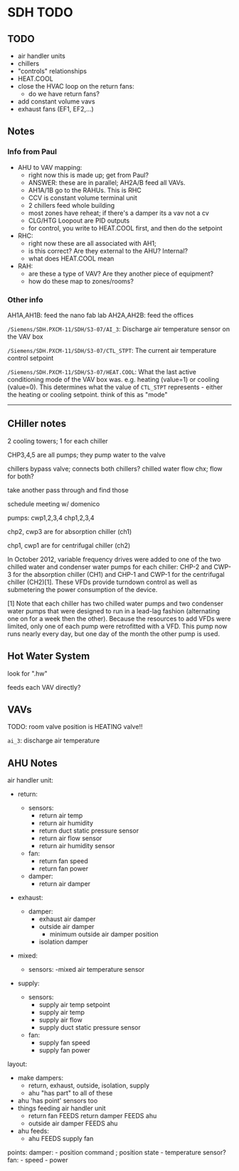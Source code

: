 # SDH TODO

## TODO

- air handler units
- chillers
- "controls" relationships
- HEAT.COOL
- close the HVAC loop on the return fans:
    - do we have return fans?
- add constant volume vavs
- exhaust fans (EF1, EF2,...)

## Notes

### Info from Paul

- AHU to VAV mapping:
    - right now this is made up; get from Paul?
    - ANSWER: these are in parallel; AH2A/B feed all VAVs.
    - AH1A/1B go to the RAHUs. This is RHC
    - CCV is constant volume terminal unit
    - 2 chillers feed whole building
    - most zones have reheat; if there's a damper its a vav not a cv
    - CLG/HTG Loopout are PID outputs
    - for control, you write to HEAT.COOL first, and then do the setpoint
- RHC:
    - right now these are all associated with AH1;
    - is this correct? Are they external to the AHU? Internal?
    - what does HEAT.COOL mean
- RAH:
    - are these a type of VAV? Are they another piece of equipment?
    - how do these map to zones/rooms?

### Other info

AH1A,AH1B: feed the nano fab lab
AH2A,AH2B: feed the offices

`/Siemens/SDH.PXCM-11/SDH/S3-07/AI_3`: 
Discharge air temperature sensor on the VAV box 

`/Siemens/SDH.PXCM-11/SDH/S3-07/CTL_STPT`:
The current air temperature control setpoint

`/Siemens/SDH.PXCM-11/SDH/S3-07/HEAT.COOL`: 
What the last active conditioning mode of the VAV box was. e.g. heating (value=1)  or cooling (value=0). This determines what the value of `CTL_STPT` represents - either the heating or cooling setpoint. 
think of this as "mode"

---

## CHiller notes

2 cooling towers; 1 for each chiller

CHP3,4,5 are all pumps; they pump water to the valve

chillers bypass valve; connects both chillers?
chilled water flow chx; flow for both?

take another pass through and find those

schedule meeting w/ domenico

pumps:
cwp1,2,3,4
chp1,2,3,4

chp2, cwp3 are for absorption chiller (ch1)

chp1, cwp1 are for centrifugal chiller (ch2)

In October 2012, variable frequency drives were added to one of the two chilled water and condenser water pumps for each chiller: CHP-2 and CWP-3 for the absorption chiller (CH1) and CHP-1 and CWP-1 for the centrifugal chiller (CH2)[1]. These VFDs provide turndown control as well as submetering the power consumption of the device.


[1] Note that each chiller has two chilled water pumps and two condenser water pumps that were designed to run in a lead-lag fashion (alternating one on for a week then the other). Because the resources to add VFDs were limited, only one of each pump were retrofitted with a VFD. This pump now runs nearly every day, but one day of the month the other pump is used.


## Hot Water System

look for "\.hw" 

feeds each VAV directly?

## VAVs

TODO: room valve position is HEATING valve!!

`ai_3`: discharge air temperature

## AHU Notes

air handler unit:
- return:
    - sensors:
        - return air temp
        - return air humidity
        - return duct static pressure sensor
        - return air flow sensor
        - return air humidity sensor
    - fan:
        - return fan speed
        - return fan power
    - damper:
        - return air damper

- exhaust:
    - damper:
        - exhaust air damper
        - outside air damper
            - minimum outside air damper position
        - isolation damper

- mixed:
    - sensors:
        -mixed air temperature sensor

- supply:
    - sensors:
        - supply air temp setpoint
        - supply air temp
        - supply air flow
        - supply duct static pressure sensor
    - fan:
        - supply fan speed
        - supply fan power


layout:
- make dampers:
    - return, exhaust, outside, isolation, supply
    - ahu "has part" to all of these
- ahu 'has point' sensors too
- things feeding air handler unit
    - return fan FEEDS return damper FEEDS ahu
    - outside air damper FEEDS ahu
- ahu feeds:
    - ahu FEEDS supply fan

points:
    damper:
        - position command ; position state
        - temperature sensor?
    fan:
        - speed
        - power

